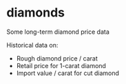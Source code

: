 # diamonds
Some long-term diamond price data

Historical data on:
* Rough diamond price / carat
* Retail price for 1-carat diamond
* Import value / carat for cut diamond
